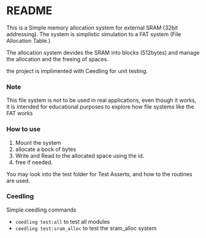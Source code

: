 # README

This is a Simple memory allocation system for external SRAM (32bit addressing).
The system is simplistic simulation to a FAT system (File Allocation Table.)

The allocation system devides the SRAM into blocks (512bytes) and manage the allocation and the freeing of spaces.

the project is implimented with Ceedling for unit testing.

### Note

This file system is not to be used in real applications, even though it works, it is intended for educational purposes to explore how file systems like the FAT works

### How to use

1. Mount the system
2. allocate a bock of bytes
3. Write and Read to the allocated space using the id.
4. free if needed.

You may look into the test folder for Test Asserts, and how to the routines are used.

### Ceedling

Simple ceedling commands

- `ceedling test:all` to test all modules
- `ceedling test:sram_alloc` to test the sram_alloc system